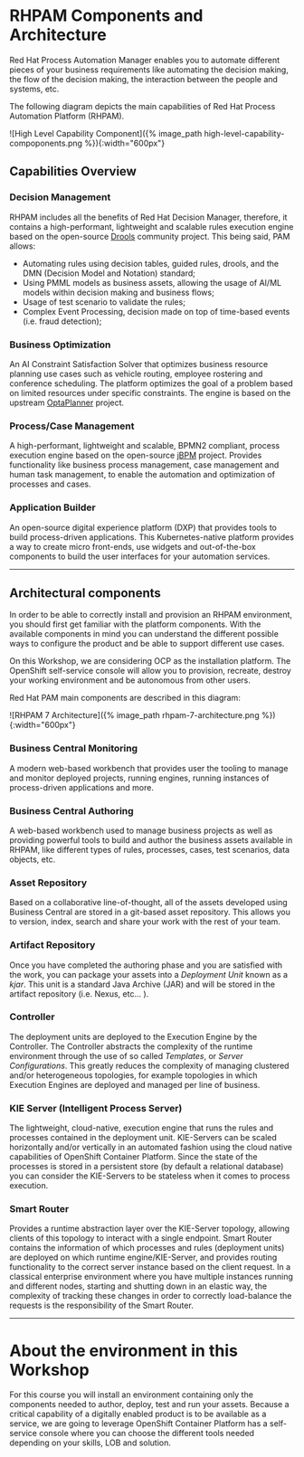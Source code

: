 # RHPAM Components and Architecture

Red Hat Process Automation Manager enables you to automate different pieces of your business requirements like automating the decision making, the flow of the decision making, the interaction between the people and systems, etc.

The following diagram depicts the main capabilities of Red Hat Process Automation Platform (RHPAM).

![High Level Capability Component]({% image_path high-level-capability-compoponents.png %}){:width="600px"}

## Capabilities Overview

### Decision Management
RHPAM includes all the benefits of Red Hat Decision Manager, therefore, it contains a high-performant, lightweight and scalable rules execution engine based on the open-source [Drools](http://www.drools.org) community project. This being said, PAM allows:

- Automating rules using decision tables, guided rules, drools, and the DMN (Decision Model and Notation) standard;
- Using PMML models as business assets, allowing the usage of AI/ML models within decision making and business flows;
- Usage of test scenario to validate the rules;
- Complex Event Processing, decision made on top of time-based events (i.e. fraud detection);

### Business Optimization
An AI Constraint Satisfaction Solver that optimizes business resource planning use cases such as vehicle routing, employee rostering and conference scheduling. The platform optimizes the goal of a problem based on limited resources under specific constraints. The engine is based on the upstream [OptaPlanner](http://www.optaplanner.org) project.

### Process/Case Management
A high-performant, lightweight and scalable, BPMN2 compliant, process execution engine based on the open-source [jBPM](http://www.jbpm.org) project. Provides functionality like business process management, case management and human task management, to enable the automation and optimization of processes and cases.

### Application Builder
An open-source digital experience platform (DXP) that provides tools to build process-driven applications. This Kubernetes-native platform provides a way to create micro front-ends, use widgets and out-of-the-box components to build the user interfaces for your automation services.

---

## Architectural components


In order to be able to correctly install and provision an RHPAM environment, you should first get familiar with the platform components. With the available components in mind you can understand the different possible ways to configure the product and be able to support different use cases.

On this Workshop, we are considering OCP as the installation platform. The OpenShift self-service console will allow you to provision, recreate, destroy your working environment and be autonomous from other users.


Red Hat PAM main components are described in this diagram:

![RHPAM 7 Architecture]({% image_path rhpam-7-architecture.png %}){:width="600px"}

### Business Central Monitoring
A modern web-based workbench that provides user the tooling to manage and monitor deployed projects, running engines, running instances of process-driven applications and more.

### Business Central Authoring
A web-based workbench used to manage business projects as well as providing powerful tools to build and author the business assets available in RHPAM, like different types of rules, processes, cases, test scenarios, data objects, etc.

### Asset Repository
Based on a collaborative line-of-thought, all of the assets developed using Business Central are stored in a git-based asset repository. This allows you to version, index, search and share your work with the rest of your team.

### Artifact Repository
Once you have completed the authoring phase and you are satisfied with the work, you can package your assets into a _Deployment Unit_ known as a _kjar_. This unit is a standard Java Archive (JAR) and will be stored in the artifact repository (i.e. Nexus, etc... ).

### Controller
The deployment units are deployed to the Execution Engine by the Controller. The Controller abstracts the complexity of the runtime environment through the use of so called _Templates_, or _Server Configurations_. This greatly reduces the complexity of managing clustered and/or heterogeneous topologies, for example topologies in which Execution Engines are deployed and managed per line of business.

### KIE Server (Intelligent Process Server)
The lightweight, cloud-native, execution engine that runs the rules and processes contained in the deployment unit. KIE-Servers can be scaled horizontally and/or vertically in an automated fashion using the cloud native capabilities of OpenShift Container Platform. Since the state of the processes is stored in a persistent store (by default a relational database) you can consider the KIE-Servers to be stateless when it comes to process execution.

### Smart Router
Provides a runtime abstraction layer over the KIE-Server topology, allowing clients of this topology to interact with a single endpoint. Smart Router contains the information of which processes and rules (deployment units) are deployed on which runtime engine/KIE-Server, and provides routing functionality to the correct server instance based on the client request. In a classical enterprise environment where you have multiple instances running and different nodes, starting and shutting down in an elastic way, the complexity of tracking these changes in order to correctly load-balance the requests is the responsibility of the Smart Router.

----

# About the environment in this Workshop

For this course you will install an environment containing only the components needed to author, deploy, test and run your assets.
Because a critical capability of a digitally enabled product is to be available as a service, we are going to leverage  OpenShift Container Platform has a self-service console where you can choose the different tools needed depending on your skills, LOB and solution.
